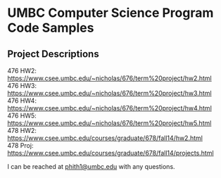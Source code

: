 # UMBC Computer Science Program Code Samples

Project Descriptions
--------------------
476 HW2: https://www.csee.umbc.edu/~nicholas/676/term%20project/hw2.html \
476 HW3: https://www.csee.umbc.edu/~nicholas/676/term%20project/hw3.html \
476 HW4: https://www.csee.umbc.edu/~nicholas/676/term%20project/hw4.html \
476 HW5: https://www.csee.umbc.edu/~nicholas/676/term%20project/hw5.html \
478 HW2: https://www.csee.umbc.edu/courses/graduate/678/fall14/hw2.html \
478 Proj: https://www.csee.umbc.edu/courses/graduate/678/fall14/projects.html 

I can be reached at phith1@umbc.edu with any questions.
